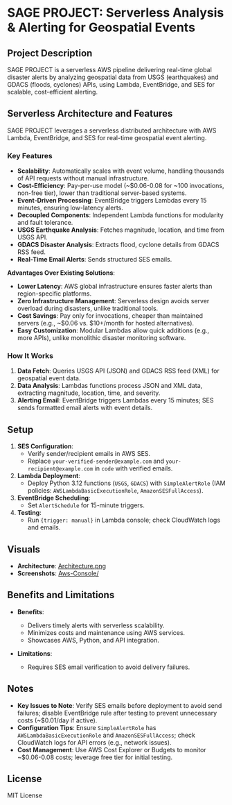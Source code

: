 # SAGE PROJECT: Serverless Analysis & Alerting for Geospatial Events

## Project Description
SAGE PROJECT is a serverless AWS pipeline delivering real-time global disaster alerts by analyzing geospatial data from USGS (earthquakes) and GDACS (floods, cyclones) APIs, using Lambda, EventBridge, and SES for scalable, cost-efficient alerting.

## Serverless Architecture and Features
SAGE PROJECT leverages a serverless distributed architecture with AWS Lambda, EventBridge, and SES for real-time geospatial event alerting.

### Key Features
- **Scalability**: Automatically scales with event volume, handling thousands of API requests without manual infrastructure.
- **Cost-Efficiency**: Pay-per-use model (~$0.06-0.08 for ~100 invocations, non-free tier), lower than traditional server-based systems.
- **Event-Driven Processing**: EventBridge triggers Lambdas every 15 minutes, ensuring low-latency alerts.
- **Decoupled Components**: Independent Lambda functions for modularity and fault tolerance.
- **USGS Earthquake Analysis**: Fetches magnitude, location, and time from USGS API.
- **GDACS Disaster Analysis**: Extracts flood, cyclone details from GDACS RSS feed.
- **Real-Time Email Alerts**: Sends structured SES emails.

**Advantages Over Existing Solutions**:
- **Lower Latency**: AWS global infrastructure ensures faster alerts than region-specific platforms.
- **Zero Infrastructure Management**: Serverless design avoids server overload during disasters, unlike traditional tools.
- **Cost Savings**: Pay only for invocations, cheaper than maintained servers (e.g., ~$0.06 vs. $10+/month for hosted alternatives).
- **Easy Customization**: Modular Lambdas allow quick additions (e.g., more APIs), unlike monolithic disaster monitoring software.

### How It Works
1. **Data Fetch**: Queries USGS API (JSON) and GDACS RSS feed (XML) for geospatial event data.
2. **Data Analysis**: Lambdas functions process JSON and XML data, extracting magnitude, location, time, and severity.
3. **Alerting Email**: EventBridge triggers Lambdas every 15 minutes; SES sends formatted email alerts with event details.


## Setup
1. **SES Configuration**:
   - Verify sender/recipient emails in AWS SES.
   - Replace `your-verified-sender@example.com` and `your-recipient@example.com` in `code` with verified emails.
2. **Lambda Deployment**:
   - Deploy Python 3.12 functions (`USGS`, `GDACS`) with `SimpleAlertRole` (IAM policies: `AWSLambdaBasicExecutionRole`, `AmazonSESFullAccess`).
3. **EventBridge Scheduling**:
   - Set `AlertSchedule` for 15-minute triggers.
4. **Testing**:
   - Run `{trigger: manual}` in Lambda console; check CloudWatch logs and emails.

## Visuals
- **Architecture**: [Architecture.png](Architecture.png)
- **Screenshots**: [Aws-Console/](Aws-Console/)

## Benefits and Limitations
- **Benefits**:
  - Delivers timely alerts with serverless scalability.
  - Minimizes costs and maintenance using AWS services.
  - Showcases AWS, Python, and API integration.
  
- **Limitations**:
  - Requires SES email verification to avoid delivery failures.

## Notes
- **Key Issues to Note**: Verify SES emails before deployment to avoid send failures; disable EventBridge rule after testing to prevent unnecessary costs (~$0.01/day if active).
- **Configuration Tips**: Ensure `SimpleAlertRole` has `AWSLambdaBasicExecutionRole` and `AmazonSESFullAccess`; check CloudWatch logs for API errors (e.g., network issues).
- **Cost Management**: Use AWS Cost Explorer or Budgets to monitor ~$0.06-0.08 costs; leverage free tier for initial testing.

## License
MIT License
